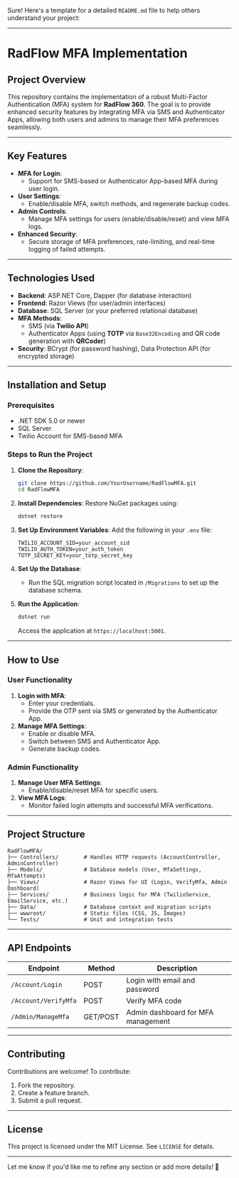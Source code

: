 Sure! Here's a template for a detailed `README.md` file to help others understand your project:

---

# **RadFlow MFA Implementation**

## **Project Overview**
This repository contains the implementation of a robust Multi-Factor Authentication (MFA) system for **RadFlow 360**. The goal is to provide enhanced security features by integrating MFA via SMS and Authenticator Apps, allowing both users and admins to manage their MFA preferences seamlessly.

---

## **Key Features**
- **MFA for Login**:
  - Support for SMS-based or Authenticator App-based MFA during user login.
- **User Settings**:
  - Enable/disable MFA, switch methods, and regenerate backup codes.
- **Admin Controls**:
  - Manage MFA settings for users (enable/disable/reset) and view MFA logs.
- **Enhanced Security**:
  - Secure storage of MFA preferences, rate-limiting, and real-time logging of failed attempts.

---

## **Technologies Used**
- **Backend**: ASP.NET Core, Dapper (for database interaction)
- **Frontend**: Razor Views (for user/admin interfaces)
- **Database**: SQL Server (or your preferred relational database)
- **MFA Methods**:
  - SMS (via **Twilio API**)
  - Authenticator Apps (using **TOTP** via `Base32Encoding` and QR code generation with **QRCoder**)
- **Security**: BCrypt (for password hashing), Data Protection API (for encrypted storage)

---

## **Installation and Setup**

### **Prerequisites**
- .NET SDK 5.0 or newer
- SQL Server
- Twilio Account for SMS-based MFA

### **Steps to Run the Project**
1. **Clone the Repository**:
   ```bash
   git clone https://github.com/YourUsername/RadFlowMFA.git
   cd RadFlowMFA
   ```

2. **Install Dependencies**:
   Restore NuGet packages using:
   ```bash
   dotnet restore
   ```

3. **Set Up Environment Variables**:
   Add the following in your `.env` file:
   ```plaintext
   TWILIO_ACCOUNT_SID=your_account_sid
   TWILIO_AUTH_TOKEN=your_auth_token
   TOTP_SECRET_KEY=your_totp_secret_key
   ```

4. **Set Up the Database**:
   - Run the SQL migration script located in `/Migrations` to set up the database schema.

5. **Run the Application**:
   ```bash
   dotnet run
   ```
   Access the application at `https://localhost:5001`.

---

## **How to Use**

### **User Functionality**
1. **Login with MFA**:
   - Enter your credentials.
   - Provide the OTP sent via SMS or generated by the Authenticator App.
2. **Manage MFA Settings**:
   - Enable or disable MFA.
   - Switch between SMS and Authenticator App.
   - Generate backup codes.

### **Admin Functionality**
1. **Manage User MFA Settings**:
   - Enable/disable/reset MFA for specific users.
2. **View MFA Logs**:
   - Monitor failed login attempts and successful MFA verifications.

---

## **Project Structure**

```
RadFlowMFA/
├── Controllers/        # Handles HTTP requests (AccountController, AdminController)
├── Models/             # Database models (User, MfaSettings, MfaAttempts)
├── Views/              # Razor Views for UI (Login, VerifyMfa, Admin Dashboard)
├── Services/           # Business logic for MFA (TwilioService, EmailService, etc.)
├── Data/               # Database context and migration scripts
├── wwwroot/            # Static files (CSS, JS, Images)
└── Tests/              # Unit and integration tests
```

---

## **API Endpoints**

| **Endpoint**       | **Method** | **Description**                     |
|---------------------|------------|-------------------------------------|
| `/Account/Login`    | POST       | Login with email and password       |
| `/Account/VerifyMfa`| POST       | Verify MFA code                     |
| `/Admin/ManageMfa`  | GET/POST   | Admin dashboard for MFA management  |

---

## **Contributing**
Contributions are welcome! To contribute:
1. Fork the repository.
2. Create a feature branch.
3. Submit a pull request.

---

## **License**
This project is licensed under the MIT License. See `LICENSE` for details.

---

Let me know if you'd like me to refine any section or add more details! 🚀
